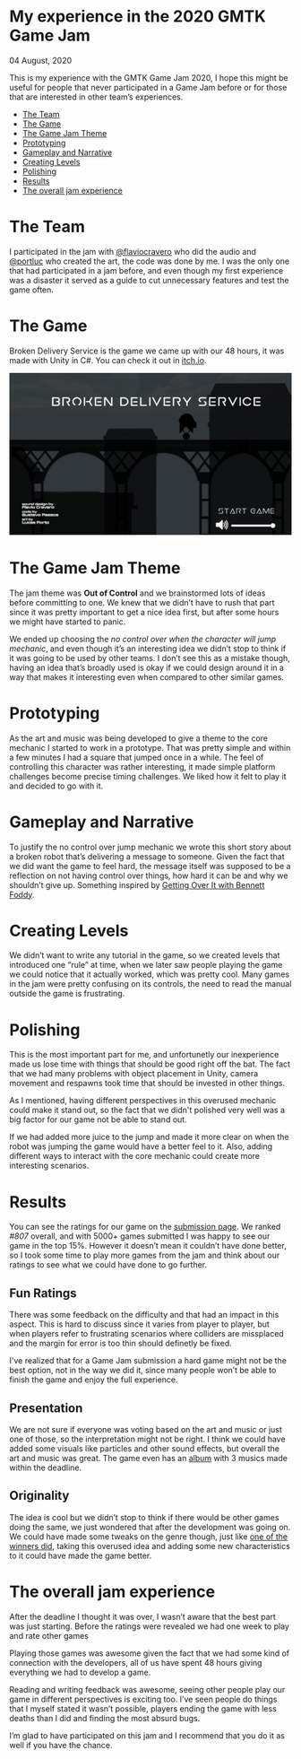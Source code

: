 # My experience in the 2020 GMTK Game Jam

<time datetime="2020-08-04">04 August, 2020</time>

This is my experience with the GMTK Game Jam 2020, I hope this might be useful for people that never participated in a Game Jam before or for those that are interested in other team’s experiences.

- [The Team](#team)
- [The Game](#game)
- [The Game Jam Theme](#theme)
- [Prototyping](#prototyping)
- [Gameplay and Narrative](#gameplay)
- [Creating Levels](#levels)
- [Polishing](#polishing)
- [Results](#results)
- [The overall jam experience](#experience)

# The Team <a name = "team"></a>

I participated in the jam with [@flaviocravero](https://soundcloud.com/flaviocravero) who did the audio and [@portluc](https://www.deviantart.com/aewron) who created the art, the code was done by me. I was the only one that had participated in a jam before, and even though my first experience was a disaster it served as a guide to cut unnecessary features and test the game often.

# The Game <a name = "game"></a>

Broken Delivery Service is the game we came up with our 48 hours, it was made with Unity in C#. You can check it out in [itch.io](https://theguspassos.itch.io/broken-delivery-service).

![the start screen from broken delivery service, with the robot's silhouette, game title, credits and options to start and change the game's volume](imgs/broken-delivery-service.png)

# The Game Jam Theme <a name = "theme"></a>

The jam theme was **Out of Control** and we brainstormed lots of ideas before committing to one. We knew that we didn’t have to rush that part since it was pretty important to get a nice idea first, but after some hours we might have started to panic.

We ended up choosing the _no control over when the character will jump mechanic_, and even though it’s an interesting idea we didn’t stop to think if it was going to be used by other teams. I don’t see this as a mistake though, having an idea that’s broadly used is okay if we could design around it in a way that makes it interesting even when compared to other similar games.

# Prototyping <a name = "prototyping"></a>

As the art and music was being developed to give a theme to the core mechanic I started to work in a prototype. That was pretty simple and within a few minutes I had a square that jumped once in a while. The feel of controlling this character was rather interesting, it made simple platform challenges become precise timing challenges. We liked how it felt to play it and decided to go with it.

# Gameplay and Narrative <a name = "gameplay"></a>

To justify the no control over jump mechanic we wrote this short story about a broken robot that’s delivering a message to someone. Given the fact that we did want the game to feel hard, the message itself was supposed to be a reflection on not having control over things, how hard it can be and why we shouldn’t give up. Something inspired by [Getting Over It with Bennett Foddy](https://store.steampowered.com/app/240720/Getting_Over_It_with_Bennett_Foddy/).

# Creating Levels <a name = "levels"></a>

We didn’t want to write any tutorial in the game, so we created levels that introduced one “rule” at time, when we later saw people playing the game we could notice that it actually worked, which was pretty cool. Many games in the jam were pretty confusing on its controls, the need to read the manual outside the game is frustrating.

# Polishing <a name = "polishing"></a>

This is the most important part for me, and unfortunetly our inexperience made us lose time with things that should be good right off the bat. The fact that we had many problems with object placement in Unity, camera movement and respawns took time that should be invested in other things.

As I mentioned, having different perspectives in this overused mechanic could make it stand out, so the fact that we didn't polished very well was a big factor for our game not be able to stand out.

If we had added more juice to the jump and made it more clear on when the robot was jumping the game would have a better feel to it. Also, adding different ways to interact with the core mechanic could create more interesting scenarios.

# Results <a name = "results"></a>

You can see the ratings for our game on the [submission page](https://itch.io/jam/gmtk-2020/rate/697500). We ranked _#807_ overall, and with 5000+ games submitted I was happy to see our game in the top 15%. However it doesn’t mean it couldn’t have done better, so I took some time to play more games from the jam and think about our ratings to see what we could have done to go further.

## Fun Ratings

There was some feedback on the difficulty and that had an impact in this aspect. This is hard to discuss since it varies from player to player, but when players refer to frustrating scenarios where colliders are missplaced and the margin for error is too thin should definetly be fixed.

I've realized that for a Game Jam submission a hard game might not be the best option, not in the way we did it, since many people won’t be able to finish the game and enjoy the full experience.

## Presentation

We are not sure if everyone was voting based on the art and music or just one of those, so the interpretation might not be right. I think we could have added some visuals like particles and other sound effects, but overall the art and music was great. The game even has an [album](https://soundcloud.com/flaviocravero/sets/broken-delivery-service-official-soundtrack-1) with 3 musics made within the deadline.

## Originality

The idea is cool but we didn’t stop to think if there would be other games doing the same, we just wondered that after the development was going on. We could have made some tweaks on the genre though, just like [one of the winners did](https://leko20.itch.io/restless-wing-syndrome), taking this overused idea and adding some new characteristics to it could have made the game better.

# The overall jam experience <a name = "experience"></a>

After the deadline I thought it was over, I wasn’t aware that the best part was just starting. Before the ratings were revealed we had one week to play and rate other games

Playing those games was awesome given the fact that we had some kind of connection with the developers, all of us have spent 48 hours giving everything we had to develop a game.

Reading and writing feedback was awesome, seeing other people play our game in different perspectives is exciting too. I’ve seen people do things that I myself stated it wasn’t possible, players ending the game with less deaths than I did and finding the most absurd bugs.

I’m glad to have participated on this jam and I recommend that you do it as well if you have the chance.
